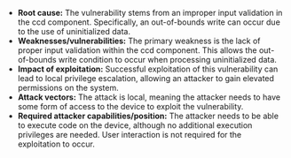 - **Root cause:** The vulnerability stems from an improper input validation in the ccd component. Specifically, an out-of-bounds write can occur due to the use of uninitialized data.
- **Weaknesses/vulnerabilities:** The primary weakness is the lack of proper input validation within the ccd component. This allows the out-of-bounds write condition to occur when processing uninitialized data.
- **Impact of exploitation:** Successful exploitation of this vulnerability can lead to local privilege escalation, allowing an attacker to gain elevated permissions on the system.
- **Attack vectors:** The attack is local, meaning the attacker needs to have some form of access to the device to exploit the vulnerability.
- **Required attacker capabilities/position:** The attacker needs to be able to execute code on the device, although no additional execution privileges are needed. User interaction is not required for the exploitation to occur.